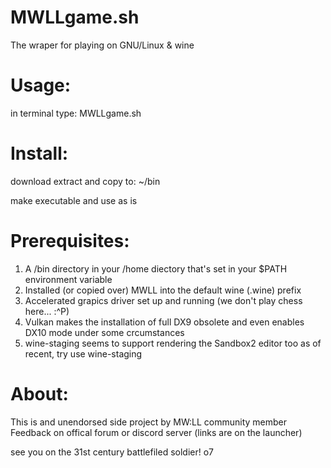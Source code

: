 
MWLLgame.sh
===============
The wraper for playing on GNU/Linux & wine

Usage:
===============
in terminal type:
MWLLgame.sh

Install:
===============
download extract and copy to:
~/bin

make executable and use as is

Prerequisites:
===============
1. A /bin directory in your /home diectory that's set in your $PATH environment variable
2. Installed (or copied over) MWLL into the default wine (.wine) prefix
3. Accelerated grapics driver set up and running (we don't play chess here... :^P)
4. Vulkan makes the installation of full DX9 obsolete and even enables DX10 mode under some crcumstances
5. wine-staging seems to support rendering the Sandbox2 editor too as of recent, try use wine-staging

About:
===============
This is and unendorsed side project by MW:LL community member
Feedback on offical forum or discord server (links are on the launcher)

see you on the 31st century battlefiled soldier!
o7
